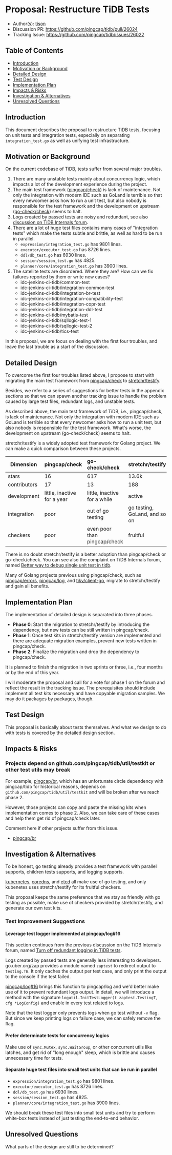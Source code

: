 # Proposal: Restructure TiDB Tests

- Author(s): [tison](http://github.com/tison)
- Discussion PR: https://github.com/pingcap/tidb/pull/26024
- Tracking Issue: https://github.com/pingcap/tidb/issues/26022

## Table of Contents

* [Introduction](#introduction)
* [Motivation or Background](#motivation-or-background)
* [Detailed Design](#detailed-design)
* [Test Design](#test-design)
* [Implementation Plan](#implementation-plan)
* [Impacts & Risks](#impacts--risks)
* [Investigation & Alternatives](#investigation--alternatives)
* [Unresolved Questions](#unresolved-questions)

## Introduction

This document describes the proposal to restructure TiDB tests, focusing on unit tests and integration tests, especially on separating `integration_test.go` as well as unifying test infrastructure.

## Motivation or Background

On the current codebase of TiDB, tests suffer from several major troubles.

1. There are many unstable tests mainly about concurrency logic, which impacts a lot of the development experience during the project.
2. The main test framework ([pingcap/check](http://github.com/pingcap/check)) is lack of maintenance. Not only the integration with modern IDE such as GoLand is terrible so that every newcomer asks how to run a unit test, but also nobody is responsible for the test framework and the development on upstream ([go-check/check](https://github.com/go-check/check)) seems to halt.
3. Logs created by passed tests are noisy and redundant, see also [discussion on TiDB Internals forum](https://internals.tidb.io/t/topic/48).
4. There are a lot of huge test files contains many cases of "integration tests" which make the tests subtle and brittle, as well as hard to be run in parallel.
    * `expression/integration_test.go` has 9801 lines.
    * `executor/executor_test.go` has 8726 lines.
    * `ddl/db_test.go` has 6930 lines.
    * `session/session_test.go` has 4825.
    * `planner/core/integration_test.go` has 3900 lines.
5. The satellite tests are disordered. Where they are? How can we fix failures reported by them or write new cases?
    * idc-jenkins-ci-tidb/common-test
    * idc-jenkins-ci-tidb/integration-common-test 
    * idc-jenkins-ci-tidb/integration-br-test
    * idc-jenkins-ci-tidb/integration-compatibility-test
    * idc-jenkins-ci-tidb/integration-copr-test
    * idc-jenkins-ci-tidb/integration-ddl-test
    * idc-jenkins-ci-tidb/mybatis-test
    * idc-jenkins-ci-tidb/sqllogic-test-1
    * idc-jenkins-ci-tidb/sqllogic-test-2
    * idc-jenkins-ci-tidb/tics-test

In this proposal, we are focus on dealing with the first four troubles, and leave the last trouble as a start of the discussion.

## Detailed Design

To overcome the first four troubles listed above, I propose to start with migrating the main test framework from [pingcap/check](http://github.com/pingcap/check) to [stretchr/testify](https://github.com/stretchr/testify).

Besides, we refer to a series of suggestions for better tests in the appendix sections so that we can spawn another tracking issue to handle the problem caused by large test files, redundant logs, and unstable tests.

As described above, the main test framework of TiDB, i.e., pingcap/check, is lack of maintenance. Not only the integration with modern IDE such as GoLand is terrible so that every newcomer asks how to run a unit test, but also nobody is responsible for the test framework. What's worse, the development on upstream (go-check/check) seems to halt.

stretchr/testify is a widely adopted test framework for Golang project. We can make a quick comparison between these projects.

| Dimension    | pingcap/check               | go-check/check               | stretchr/testify              |
| ------------ | :-------------------------- | :--------------------------- | :---------------------------- |
| stars        | 16                          | 617                          | 13.6k                         |
| contributors | 17                          | 13                           | 188                           |
| development  | little, inactive for a year | little, inactive for a while | active                        |
| integration  | poor                        | out of go testing            | go testing, GoLand, and so on |
| checkers     | poor                        | even poor than pingcap/check | fruitful                      |

There is no doubt stretchr/testify is a better adoption than pingcap/check or go-check/check. You can see also the complaint on TiDB Internals forum, named [Better way to debug single unit test in tidb](https://internals.tidb.io/t/topic/141).

Many of Golang projects previous using pingcap/check, such as [pingcap/errors](https://github.com/pingcap/errors), [pingcap/log](https://github.com/pingcap/log), and [tikv/client-go](https://github.com/tikv/client-go), migrate to stretchr/testify and gain all benefits.

## Implementation Plan

The implementation of detailed design is separated into three phases.

* **Phase 0**: Start the migration to stretchr/testify by introducing the dependency, but new tests can be still written in pingcap/check.
* **Phase 1**: Once test kits in stretchr/testify version are implemented and there are adequate migration examples, prevent new tests written in pingcap/check.
* **Phase 2**: Finalize the migration and drop the dependency to pingcap/check.

It is planned to finish the migration in two sprints or three, i.e., four months or by the end of this year.

I will moderate the proposal and call for a vote for phase 1 on the forum and reflect the result in the tracking issue. The prerequisites should include implement all test kits necessary and have copyable migration samples. We may do it packages by packages, though.

## Test Design

This proposal is basically about tests themselves. And what we design to do with tests is covered by the detailed design section.

## Impacts & Risks

### Projects depend on github.com/pingcap/tidb/util/testkit or other test utils may break

For example, [pingcap/br](http://github.com/pingcap/br), which has an unfortunate circle dependency with pingcap/tidb for historical reasons, depends on `github.com/pingcap/tidb/util/testkit` and will be broken after we reach phase 2.

However, those projects can copy and paste the missing kits when implementation comes to phase 2. Also, we can take care of these cases and help them get rid of pingcap/check later.

Comment here if other projects suffer from this issue.

* [pingcap/br](http://github.com/pingcap/br)

## Investigation & Alternatives

To be honest, go testing already provides a test framework with parallel supports, children tests supports, and logging supports.

[kubernetes](https://github.com/kubernetes/kubernetes), [coredns](https://github.com/coredns/coredns), and [etcd](https://github.com/etcd-io/etcd) all make use of go testing, and only kubenetes uses stretchr/testify for its fruitful checkers.

This proposal keeps the same preference that we stay as friendly with go testing as possible, make use of checkers provided by stretchr/testify, and generate our own test kits.

### Test Improvement Suggestions

#### Leverage test logger implemented at pingcap/log#16

This section continues from the previous discussion on the TiDB Internals forum, named [Turn off redundant logging in TiDB tests](https://internals.tidb.io/t/topic/48).

Logs created by passed tests are generally less interesting to developers. go.uber.org/zap provides a module named `zaptest` to redirect output to `testing.TB`. It only caches the output per test case, and only print the output to the console if the test failed.

[pingcap/log#16](https://github.com/pingcap/log/pull/16) brings this function to pingcap/log and we'd better make use of it to prevent redundant logs output. In detail, we will introduce a method with the signature `logutil.InitTestLogger(t zaptest.TestingT, cfg *LogConfig)` and enable in every test related to logs.

Note that the test logger only prevents logs when go test without `-v` flag. But since we keep printing logs on failure case, we can safely remove the flag.

#### Prefer determinate tests for concurrency logics

Make use of `sync.Mutex`, `sync.WaitGroup`, or other concurrent utils like latches, and get rid of "long enough" sleep, which is brittle and causes unnecessary time for tests.

#### Separate huge test files into small test units that can be run in parallel

* `expression/integration_test.go` has 9801 lines.
* `executor/executor_test.go` has 8726 lines.
* `ddl/db_test.go` has 6930 lines.
* `session/session_test.go` has 4825.
* `planner/core/integration_test.go` has 3900 lines.

We should break these test files into small test units and try to perform white-box tests instead of just testing the end-to-end behavior.

## Unresolved Questions

What parts of the design are still to be determined?

